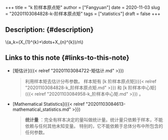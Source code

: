 +++
title = "k 阶样本原点矩"
author = ["Fangyuan"]
date = 2020-11-03
slug = "20201103084828-k-阶样本原点矩"
tags = ["statistics"]
draft = false
+++

## Description: {#description}

\\(a\_k=(X\_{1}^{k}+\dots+X\_{n}^{k})/n\\)


## Links to this note {#links-to-this-note}

-   [矩估计]({{< relref "20201103084722-矩估计.md" >}})

    >   利用样本矩去估计分布参数。
    > 样本矩有 [k 阶样本原点矩]({{< relref "20201103084828-k_阶样本原点矩.md" >}}) 和 [k 阶样本中心矩]({{< relref "20201103084958-k_阶样本中心矩.md" >}}) 。
-   [Mathematical Statistics]({{< relref "20201103084613-mathematical_statistics.md" >}})

    >   **统计量** ：完全有样本决定的量叫做统计量。统计量只依赖于样本，不能依赖与任何其他未知变量。
    > 特别的，它不能依赖于总体分布中所包含的任何参数。
